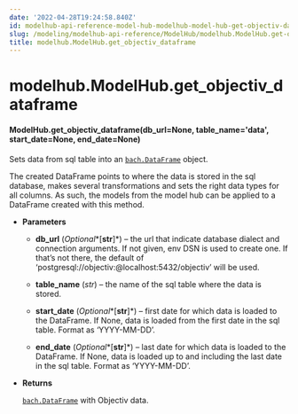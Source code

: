 ```yaml
---
date: '2022-04-28T19:24:58.840Z'
id: modelhub-api-reference-model-hub-modelhub-model-hub-get-objectiv-dataframe
slug: /modeling/modelhub-api-reference/ModelHub/modelhub.ModelHub.get-objectiv-dataframe/
title: modelhub.ModelHub.get_objectiv_dataframe
---
```


# modelhub.ModelHub.get_objectiv_dataframe


#### ModelHub.get_objectiv_dataframe(db_url=None, table_name='data', start_date=None, end_date=None)
Sets data from sql table into an [`bach.DataFrame`](/docs/modeling/bach/api-reference/DataFrame/bach.DataFrame/#bach.DataFrame) object.

The created DataFrame points to where the data is stored in the sql database, makes several
transformations and sets the right data types for all columns. As such, the models from the model hub
can be applied to a DataFrame created with this method.


* **Parameters**

    
    * **db_url** (*Optional**[**str**]*) – the url that indicate database dialect and connection arguments. If not given, env DSN
    is used to create one. If that’s not there, the default of
    ‘postgresql://objectiv:@localhost:5432/objectiv’ will be used.


    * **table_name** (*str*) – the name of the sql table where the data is stored.


    * **start_date** (*Optional**[**str**]*) – first date for which data is loaded to the DataFrame. If None, data is loaded from
    the first date in the sql table. Format as ‘YYYY-MM-DD’.


    * **end_date** (*Optional**[**str**]*) – last date for which data is loaded to the DataFrame. If None, data is loaded up to
    and including the last date in the sql table. Format as ‘YYYY-MM-DD’.



* **Returns**

    [`bach.DataFrame`](/docs/modeling/bach/api-reference/DataFrame/bach.DataFrame/#bach.DataFrame) with Objectiv data.


<!-- !! processed by numpydoc !! -->
